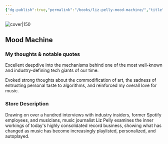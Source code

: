```yaml
---
{"dg-publish":true,"permalink":"/books/liz-pelly-mood-machine/","title":"\"Mood Machine\"","tags":["music","business","tech","non-fiction"]}
---
```



![cover|150](http://books.google.com/books/content?id=BS43EQAAQBAJ&printsec=frontcover&img=1&zoom=1&edge=curl&source=gbs_api)

## Mood Machine

### My thoughts & notable quotes

Excellent deepdive into the mechanisms behind one of the most well-known and industry-defining tech giants of our time. 

Evoked strong thoughts about the commodification of art, the sadness of entrusting personal taste to algorithms, and reinforced my overall love for music. 

### Store Description

Drawing on over a hundred interviews with industry insiders, former Spotify employees, and musicians, music journalist Liz Pelly examines the inner workings of today's highly consolidated record business, showing what has changed as music has become increasingly playlisted, personalized, and autoplayed.